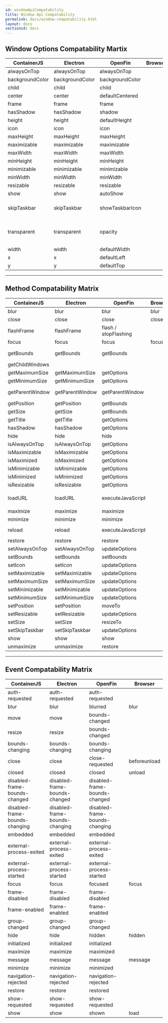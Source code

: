 ```yaml
---
id: windowApiCompatability
title: Window Api Compatability
permalink: docs/window-compatability.html
layout: docs
sectionid: docs
---
```


## Window Options Compatability Martix

**ContainerJS**|**Electron**|**OpenFin**|**Browser**|**Notes**
-----|-----|-----|-----|-----
alwaysOnTop|alwaysOnTop|alwaysOnTop|</br>|
backgroundColor|backgroundColor|backgroundColor|</br>|
child|child|child|</br>|
center|center|defaultCentered|</br>|
frame|frame|frame|</br>|
hasShadow|hasShadow|shadow|</br>|
height|height|defaultHeight|</br>|
icon|icon|icon|</br>|Local / url
maxHeight|maxHeight|maxHeight|</br>|
maximizable|maximizable|maximizable|</br>|
maxWidth|maxWidth|maxWidth|</br>|
minHeight|minHeight|minHeight|</br>
minimizable|minimizable|minimizable|</br>|
minWidth|minWidth|minWidth|</br>|
resizable|resizable|resizable|</br>|
show|show|autoShow|</br>|
skipTaskbar|skipTaskbar|showTaskbarIcon|</br>|This option is the inverse of showTaskbarIcon
transparent|transparent|opacity|</br>|Transparent is true or false. Opacity is between 0-1
width|width|defaultWidth|</br>|
x|x|defaultLeft|</br>|
y|y|defaultTop|</br>|

---

## Method Compatability Matrix

**ContainerJS**|**Electron**|**OpenFin**|**Browser**|**Notes**
-----|-----|-----|-----|-----
blur|blur|blur|blur|
close|close|close|close|
flashFrame|flashFrame|flash / stopFlashing|</br>|
focus|focus|focus|focus|
getBounds|getBounds|getBounds|</br>|Modified OpenFins return to match Electron
getChildWindows|</br>|</br>|</br>|
getMaximumSize|getMaximumSize|getOptions|</br>|
getMinimumSize|getMinimumSize|getOptions|</br>|
getParentWindow|getParentWindow|getParentWindow|</br>|Modified OpenFins return to null if no parent
getPosition|getPosition|getBounds|</br>|
getSize|getSize|getBounds|</br>|
getTitle|getTitle|getOptions|</br>|
hasShadow|hasShadow|getOptions|</br>|
hide|hide|hide|</br>|
isAlwaysOnTop|isAlwaysOnTop|getOptions|</br>|
isMaximizable|isMaximizable|getOptions|</br>|
isMaximized|isMaximized|getOptions|</br>|
isMinimizable|isMinimizable|getOptions|</br>|
isMinimized|isMinimized|getOptions|</br>|
isResizable|isResizable|getOptions|</br>|
loadURL|loadURL|executeJavaScript|</br>|OpenFin runs `window.location = '${url}`
maximize|maximize|maximize|</br>|
minimize|minimize|minimize|</br>|
reload|reload|executeJavaScript|</br>|OpenFin runs `window.location.reload()`
restore|restore|restore|</br>|
setAlwaysOnTop|setAlwaysOnTop|updateOptions|</br>|
setBounds|setBounds|setBounds|</br>|
setIcon|setIcon|updateOptions|</br>|
setMaximizable|setMaximizable|updateOptions|</br>|
setMaximumSize|setMaximumSize|updateOptions|</br>|
setMinimizable|setMinimizable|updateOptions|</br>|
setMinimumSize|setMinimumSize|updateOptions|</br>|
setPosition|setPosition|moveTo|</br>|
setResizable|setResizable|updateOptions|</br>|
setSize|setSize|resizeTo|</br>|
setSkipTaskbar|setSkipTaskbar|updateOptions|</br>|
show|show|show|</br>|
unmaximize|unmaximize|restore|</br>|

---

## Event Compatability Matrix

**ContainerJS**|**Electron**|**OpenFin**|**Browser**
-----|-----|-----|-----
auth-requested|auth-requested|auth-requested|
blur|blur|blurred|blur
move|move|bounds-changed|
resize|resize|bounds-changed|
bounds-changing|bounds-changing|bounds-changing|
close|close|close-requested|beforeunload
closed|closed|closed|unload
disabled-frame-bounds-changed|disabled-frame-bounds-changed|disabled-frame-bounds-changed|
disabled-frame-bounds-changing|disabled-frame-bounds-changing|disabled-frame-bounds-changing|
embedded|embedded|embedded|
external-process-exited|external-process-exited|external-process-exited|
external-process-started|external-process-started|external-process-started|
focus|focus|focused|focus
frame-disabled|frame-disabled|frame-disabled|
frame-enabled|frame-enabled|frame-enabled|
group-changed|group-changed|group-changed|
hide|hide|hidden|hidden
initialized|initialized|initialized|
maximize|maximize|maximized|
message|message|message|message
minimize|minimize|minimized|
navigation-rejected|navigation-rejected|navigation-rejected|
restore|restore|restored|
show-requested|show-requested|show-requested|
show|show|shown|load
